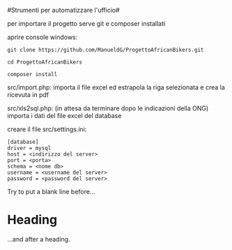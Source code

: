 #Strumenti per automatizzare l'ufficio#

per importare il progetto serve git e composer installati

aprire console windows: 

    git clone https://github.com/ManueldG/ProgettoAfricanBikers.git

    cd ProgettoAfricanBikers

    composer install

src/import.php: importa il file excel ed estrapola la riga selezionata e crea la ricevuta in pdf

src/xls2sql.php: (in attesa da terminare dopo le indicazioni della ONG) importa i dati del file excel del database

creare il file src/settings.ini:

    [database]
    driver = mysql
    host = <indirizzo del server>
    port = <porta>
    schema = <nome db>
    username = <username del server>
    password = <password del server>


Try to put a blank line before...

# Heading

...and after a heading.

